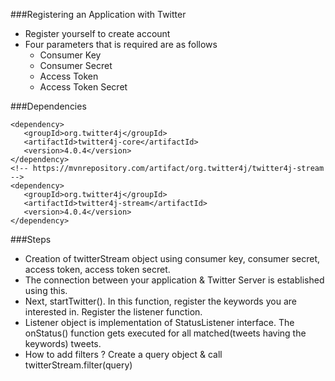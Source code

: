 ###Registering an Application with Twitter
* Register yourself to create account
* Four parameters that is required are as follows
  - Consumer Key
  - Consumer Secret
  - Access Token
  - Access Token Secret

###Dependencies

    <dependency>
       <groupId>org.twitter4j</groupId>
       <artifactId>twitter4j-core</artifactId>
       <version>4.0.4</version>
    </dependency>
    <!-- https://mvnrepository.com/artifact/org.twitter4j/twitter4j-stream -->
    <dependency>
       <groupId>org.twitter4j</groupId>
       <artifactId>twitter4j-stream</artifactId>
       <version>4.0.4</version>
    </dependency>

###Steps
* Creation of twitterStream object using consumer key, consumer secret, access token, access token secret.
* The connection between your application & Twitter Server is established using this.
* Next, startTwitter(). In this function, register the keywords you are interested in. Register the listener function. 
* Listener object is implementation of StatusListener interface. The onStatus() function gets executed for all matched(tweets having the keywords) tweets.
* How to add filters ? Create a query object & call twitterStream.filter(query) 
